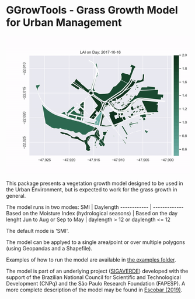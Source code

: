 # GGrowTools - Grass Growth Model for Urban Management
<p align="center">
  <img src="demo/demo.gif">
</p>

This package presents a vegetation growth model designed to be used in the Urban Environment, but is expected to work for the grass growth in general.

The model runs in two modes:
SMI | Daylength
------------ | -------------
Based on the Moisture Index (hydrological seasons) | Based on the day lenght
Jun to Aug or Sep to May | daylength > 12 or daylength <= 12

The default mode is 'SMI'.

The model can be applyed to a single area/point or over multiple polygons (using Geopandas and a Shapefile).

Examples of how to run the model are available in [the examples folder](/examples/).

The model is part of an underlying project ([SIGAVERDE](https://sigaverde.web.app/map)) developed with the support of the Brazilian National Council for Scientific and Technological Development (CNPq) and the São Paulo Research Foundation (FAPESP). A more complete description of the model may be found in [Escobar (2019)](https://repositorio.ufscar.br/handle/ufscar/12165).
